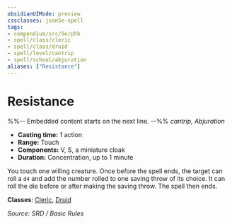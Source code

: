 ```yaml
---
obsidianUIMode: preview
cssclasses: json5e-spell
tags:
- compendium/src/5e/phb
- spell/class/cleric
- spell/class/druid
- spell/level/cantrip
- spell/school/abjuration
aliases: ["Resistance"]
---
```

# Resistance
%%-- Embedded content starts on the next line. --%%
*cantrip, Abjuration*  

- **Casting time:** 1 action
- **Range:** Touch
- **Components:** V, S, a miniature cloak
- **Duration:** Concentration, up to 1 minute

You touch one willing creature. Once before the spell ends, the target can roll a `d4` and add the number rolled to one saving throw of its choice. It can roll the die before or after making the saving throw. The spell then ends.

**Classes**: [Cleric](Cleric.md), [Druid](System%20Resources/DND%20Wiki/Classes/Druid/Druid.md)

*Source: SRD / Basic Rules*